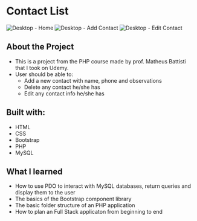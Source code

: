 # Contact List
![Desktop - Home](/project-imgs/home.png)
![Desktop - Add Contact](/project-imgs/add.png)
![Desktop - Edit Contact](/project-imgs/edit.png)

## About the Project
- This is a project from the PHP course made by prof. Matheus Battisti that I took on Udemy.
- User should be able to:
  - Add a new contact with name, phone and observations
  - Delete any contact he/she has
  - Edit any contact info he/she has


## Built with:
- HTML
- CSS
- Bootstrap
- PHP
- MySQL

## What I learned
- How to use PDO to interact with MySQL databases, return queries and display them to the user
- The basics of the Bootstrap component library
- The basic folder structure of an PHP application
- How to plan an Full Stack applicaton from beginning to end
